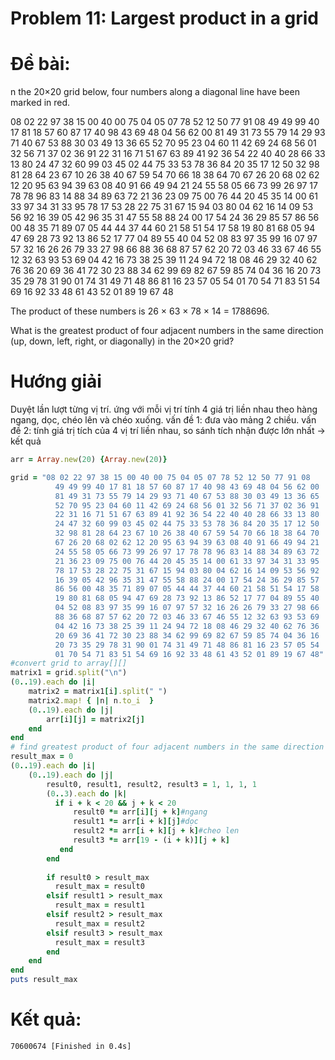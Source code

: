 # Problem 11: Largest product in a grid

# Đề bài: 
n the 20×20 grid below, four numbers along a diagonal line have been marked in red.

08 02 22 97 38 15 00 40 00 75 04 05 07 78 52 12 50 77 91 08
49 49 99 40 17 81 18 57 60 87 17 40 98 43 69 48 04 56 62 00
81 49 31 73 55 79 14 29 93 71 40 67 53 88 30 03 49 13 36 65
52 70 95 23 04 60 11 42 69 24 68 56 01 32 56 71 37 02 36 91
22 31 16 71 51 67 63 89 41 92 36 54 22 40 40 28 66 33 13 80
24 47 32 60 99 03 45 02 44 75 33 53 78 36 84 20 35 17 12 50
32 98 81 28 64 23 67 10 26 38 40 67 59 54 70 66 18 38 64 70
67 26 20 68 02 62 12 20 95 63 94 39 63 08 40 91 66 49 94 21
24 55 58 05 66 73 99 26 97 17 78 78 96 83 14 88 34 89 63 72
21 36 23 09 75 00 76 44 20 45 35 14 00 61 33 97 34 31 33 95
78 17 53 28 22 75 31 67 15 94 03 80 04 62 16 14 09 53 56 92
16 39 05 42 96 35 31 47 55 58 88 24 00 17 54 24 36 29 85 57
86 56 00 48 35 71 89 07 05 44 44 37 44 60 21 58 51 54 17 58
19 80 81 68 05 94 47 69 28 73 92 13 86 52 17 77 04 89 55 40
04 52 08 83 97 35 99 16 07 97 57 32 16 26 26 79 33 27 98 66
88 36 68 87 57 62 20 72 03 46 33 67 46 55 12 32 63 93 53 69
04 42 16 73 38 25 39 11 24 94 72 18 08 46 29 32 40 62 76 36
20 69 36 41 72 30 23 88 34 62 99 69 82 67 59 85 74 04 36 16
20 73 35 29 78 31 90 01 74 31 49 71 48 86 81 16 23 57 05 54
01 70 54 71 83 51 54 69 16 92 33 48 61 43 52 01 89 19 67 48

The product of these numbers is 26 × 63 × 78 × 14 = 1788696.

What is the greatest product of four adjacent numbers in the same direction (up, down, left, right, or diagonally) in the 20×20 grid?

# Hướng giải
Duyệt lần lượt từng vị trí. ứng với mỗi vị trí tính 4 giá trị liền nhau theo hàng ngang, dọc, chéo lên và chéo xuống.
vấn đề 1: đưa vào mảng 2 chiều.
vấn đề 2: tính giá trị tích của 4 vị trí liền nhau, so sánh tích nhận được lớn nhất -> kết quả
```ruby 
arr = Array.new(20) {Array.new(20)}

grid = "08 02 22 97 38 15 00 40 00 75 04 05 07 78 52 12 50 77 91 08
		  49 49 99 40 17 81 18 57 60 87 17 40 98 43 69 48 04 56 62 00
		  81 49 31 73 55 79 14 29 93 71 40 67 53 88 30 03 49 13 36 65
		  52 70 95 23 04 60 11 42 69 24 68 56 01 32 56 71 37 02 36 91
		  22 31 16 71 51 67 63 89 41 92 36 54 22 40 40 28 66 33 13 80
		  24 47 32 60 99 03 45 02 44 75 33 53 78 36 84 20 35 17 12 50
		  32 98 81 28 64 23 67 10 26 38 40 67 59 54 70 66 18 38 64 70
		  67 26 20 68 02 62 12 20 95 63 94 39 63 08 40 91 66 49 94 21
		  24 55 58 05 66 73 99 26 97 17 78 78 96 83 14 88 34 89 63 72
		  21 36 23 09 75 00 76 44 20 45 35 14 00 61 33 97 34 31 33 95
		  78 17 53 28 22 75 31 67 15 94 03 80 04 62 16 14 09 53 56 92
		  16 39 05 42 96 35 31 47 55 58 88 24 00 17 54 24 36 29 85 57
		  86 56 00 48 35 71 89 07 05 44 44 37 44 60 21 58 51 54 17 58
		  19 80 81 68 05 94 47 69 28 73 92 13 86 52 17 77 04 89 55 40
		  04 52 08 83 97 35 99 16 07 97 57 32 16 26 26 79 33 27 98 66
		  88 36 68 87 57 62 20 72 03 46 33 67 46 55 12 32 63 93 53 69
		  04 42 16 73 38 25 39 11 24 94 72 18 08 46 29 32 40 62 76 36
		  20 69 36 41 72 30 23 88 34 62 99 69 82 67 59 85 74 04 36 16
		  20 73 35 29 78 31 90 01 74 31 49 71 48 86 81 16 23 57 05 54
		  01 70 54 71 83 51 54 69 16 92 33 48 61 43 52 01 89 19 67 48"
#convert grid to array[][]
matrix1 = grid.split("\n")
(0..19).each do |i|
	matrix2 = matrix1[i].split(" ")
	matrix2.map! { |n| n.to_i  } 
	(0..19).each do |j|
		arr[i][j] = matrix2[j]
	end
end
# find greatest product of four adjacent numbers in the same direction
result_max = 0
(0..19).each do |i|
	(0..19).each do |j|
		result0, result1, result2, result3 = 1, 1, 1, 1
		(0..3).each do |k|
		  if i + k < 20 && j + k < 20
			  result0 *= arr[i][j + k]#ngang
			  result1 *= arr[i + k][j]#dọc
			  result2 *= arr[i + k][j + k]#cheo len
			  result3 *= arr[19 - (i + k)][j + k]
		   end
		end
	
		if result0 > result_max
	      result_max = result0
	    elsif result1 > result_max
	      result_max = result1
	    elsif result2 > result_max
	      result_max = result2
	    elsif result3 > result_max
	      result_max = result3
	    end
	end
end 
puts result_max
```
# Kết quả: 
`70600674
[Finished in 0.4s]
`
